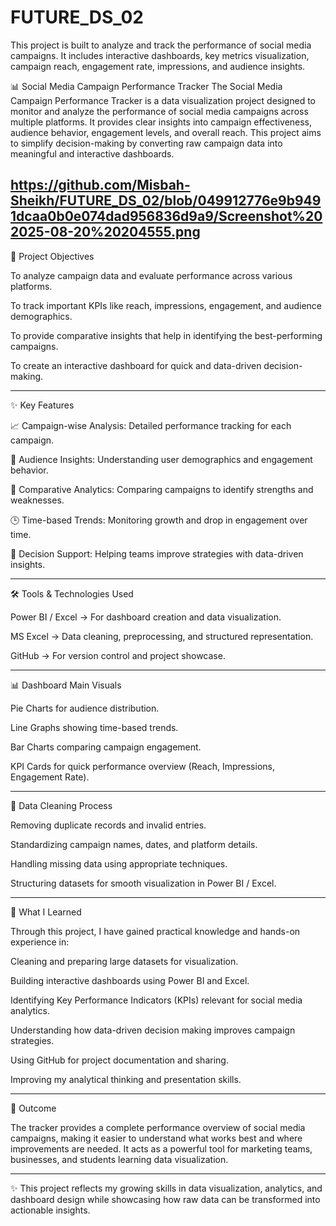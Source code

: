 # FUTURE_DS_02
This project is built to analyze and track the performance of social media campaigns. It includes interactive dashboards, key metrics visualization, campaign reach, engagement rate, impressions, and audience insights.

📊 Social Media Campaign Performance Tracker
The Social Media Campaign Performance Tracker is a data visualization project designed to monitor and analyze the performance of social media campaigns across multiple platforms. It provides clear insights into campaign effectiveness, audience behavior, engagement levels, and overall reach. This project aims to simplify decision-making by converting raw campaign data into meaningful and interactive dashboards.

https://github.com/Misbah-Sheikh/FUTURE_DS_02/blob/049912776e9b9491dcaa0b0e074dad956836d9a9/Screenshot%202025-08-20%20204555.png
---
🚀 Project Objectives

To analyze campaign data and evaluate performance across various platforms.

To track important KPIs like reach, impressions, engagement, and audience demographics.

To provide comparative insights that help in identifying the best-performing campaigns.

To create an interactive dashboard for quick and data-driven decision-making.

---

✨ Key Features

📈 Campaign-wise Analysis: Detailed performance tracking for each campaign.

👥 Audience Insights: Understanding user demographics and engagement behavior.

🔄 Comparative Analytics: Comparing campaigns to identify strengths and weaknesses.

🕒 Time-based Trends: Monitoring growth and drop in engagement over time.

🎯 Decision Support: Helping teams improve strategies with data-driven insights.

---

🛠 Tools & Technologies Used

Power BI / Excel → For dashboard creation and data visualization.

MS Excel → Data cleaning, preprocessing, and structured representation.

GitHub → For version control and project showcase.


---

📊 Dashboard Main Visuals

Pie Charts for audience distribution.

Line Graphs showing time-based trends.

Bar Charts comparing campaign engagement.

KPI Cards for quick performance overview (Reach, Impressions, Engagement Rate).



---

🔑 Data Cleaning Process

Removing duplicate records and invalid entries.

Standardizing campaign names, dates, and platform details.

Handling missing data using appropriate techniques.

Structuring datasets for smooth visualization in Power BI / Excel.



---

📘 What I Learned

Through this project, I have gained practical knowledge and hands-on experience in:

Cleaning and preparing large datasets for visualization.

Building interactive dashboards using Power BI and Excel.

Identifying Key Performance Indicators (KPIs) relevant for social media analytics.

Understanding how data-driven decision making improves campaign strategies.

Using GitHub for project documentation and sharing.

Improving my analytical thinking and presentation skills.



---

🎯 Outcome

The tracker provides a complete performance overview of social media campaigns, making it easier to understand what works best and where improvements are needed. It acts as a powerful tool for marketing teams, businesses, and students learning data visualization.



---

✨ This project reflects my growing skills in data visualization, analytics, and dashboard design while showcasing how raw data can be transformed into actionable insights.
